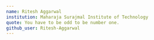 ```yaml
---
name: Ritesh Aggarwal
institution: Maharaja Surajmal Institute of Technology
quote: You have to be odd to be number one.
github_user: Ritesh-Aggarwal
---
```

